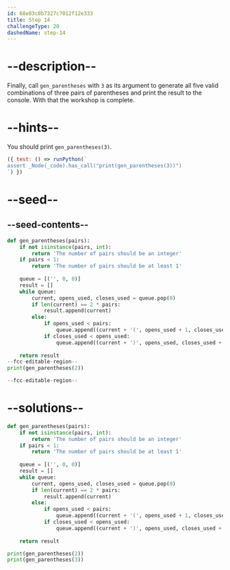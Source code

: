 ```yaml
---
id: 68e03c0b7327c7012f12e333
title: Step 14
challengeType: 20
dashedName: step-14
---
```


# --description--

Finally, call `gen_parentheses` with `3` as its argument to generate all five valid combinations of three pairs of parentheses and print the result to the console. With that the workshop is complete.

# --hints--

You should print `gen_parentheses(3)`.

```js
({ test: () => runPython(`
assert _Node(_code).has_call("print(gen_parentheses(3))")
`) })
```

# --seed--

## --seed-contents--

```py
def gen_parentheses(pairs):
    if not isinstance(pairs, int):
        return 'The number of pairs should be an integer'
    if pairs < 1:
        return 'The number of pairs should be at least 1'
    
    queue = [('', 0, 0)]
    result = []
    while queue:
        current, opens_used, closes_used = queue.pop(0)
        if len(current) == 2 * pairs:
            result.append(current)
        else:
            if opens_used < pairs:
                queue.append((current + '(', opens_used + 1, closes_used))
            if closes_used < opens_used:
                queue.append((current + ')', opens_used, closes_used + 1))
    
    return result
--fcc-editable-region--
print(gen_parentheses(2))

--fcc-editable-region--
```

# --solutions--

```py
def gen_parentheses(pairs):
    if not isinstance(pairs, int):
        return 'The number of pairs should be an integer'
    if pairs < 1:
        return 'The number of pairs should be at least 1'
    
    queue = [('', 0, 0)]
    result = []
    while queue:
        current, opens_used, closes_used = queue.pop(0)
        if len(current) == 2 * pairs:
            result.append(current)
        else:
            if opens_used < pairs:
                queue.append((current + '(', opens_used + 1, closes_used))
            if closes_used < opens_used:
                queue.append((current + ')', opens_used, closes_used + 1))
    
    return result

print(gen_parentheses(2))
print(gen_parentheses(3))
```

